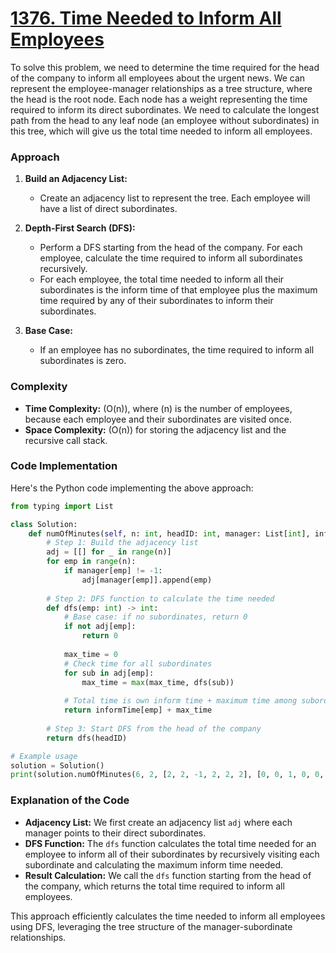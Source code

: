 # [1376. Time Needed to Inform All Employees](https://leetcode.com/problems/time-needed-to-inform-all-employees/description/)

To solve this problem, we need to determine the time required for the head of the company to inform all employees about the urgent news. We can represent the employee-manager relationships as a tree structure, where the head is the root node. Each node has a weight representing the time required to inform its direct subordinates. We need to calculate the longest path from the head to any leaf node (an employee without subordinates) in this tree, which will give us the total time needed to inform all employees.

### Approach

1. **Build an Adjacency List:**
   - Create an adjacency list to represent the tree. Each employee will have a list of direct subordinates.

2. **Depth-First Search (DFS):**
   - Perform a DFS starting from the head of the company. For each employee, calculate the time required to inform all subordinates recursively.
   - For each employee, the total time needed to inform all their subordinates is the inform time of that employee plus the maximum time required by any of their subordinates to inform their subordinates.

3. **Base Case:**
   - If an employee has no subordinates, the time required to inform all subordinates is zero.

### Complexity

- **Time Complexity:** \(O(n)\), where \(n\) is the number of employees, because each employee and their subordinates are visited once.
- **Space Complexity:** \(O(n)\) for storing the adjacency list and the recursive call stack.

### Code Implementation

Here's the Python code implementing the above approach:

```python
from typing import List

class Solution:
    def numOfMinutes(self, n: int, headID: int, manager: List[int], informTime: List[int]) -> int:
        # Step 1: Build the adjacency list
        adj = [[] for _ in range(n)]
        for emp in range(n):
            if manager[emp] != -1:
                adj[manager[emp]].append(emp)
        
        # Step 2: DFS function to calculate the time needed
        def dfs(emp: int) -> int:
            # Base case: if no subordinates, return 0
            if not adj[emp]:
                return 0
            
            max_time = 0
            # Check time for all subordinates
            for sub in adj[emp]:
                max_time = max(max_time, dfs(sub))
            
            # Total time is own inform time + maximum time among subordinates
            return informTime[emp] + max_time
        
        # Step 3: Start DFS from the head of the company
        return dfs(headID)

# Example usage
solution = Solution()
print(solution.numOfMinutes(6, 2, [2, 2, -1, 2, 2, 2], [0, 0, 1, 0, 0, 0]))  # Output: 1
```

### Explanation of the Code

- **Adjacency List:** We first create an adjacency list `adj` where each manager points to their direct subordinates.
- **DFS Function:** The `dfs` function calculates the total time needed for an employee to inform all of their subordinates by recursively visiting each subordinate and calculating the maximum inform time needed.
- **Result Calculation:** We call the `dfs` function starting from the head of the company, which returns the total time required to inform all employees.

This approach efficiently calculates the time needed to inform all employees using DFS, leveraging the tree structure of the manager-subordinate relationships.
